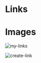 # Links

# Images

![my-links](https://user-images.githubusercontent.com/12649585/174926941-2e314b99-07bf-474e-a33a-8412e4f15546.png)

![create-link](https://user-images.githubusercontent.com/12649585/174926875-1fea7d8b-3081-4f0f-9336-6c8873f0af07.png)
